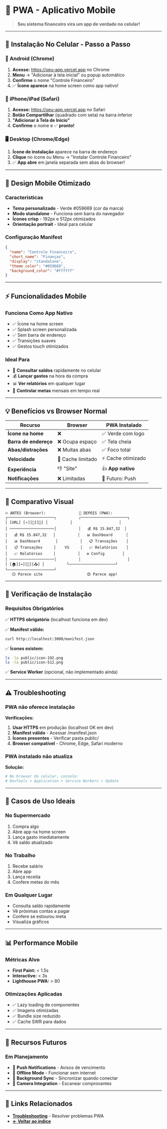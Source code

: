 # 📱 PWA - Aplicativo Mobile

> **Seu sistema financeiro vira um app de verdade no celular!**

---

## 📲 Instalação No Celular - Passo a Passo

### 🤖 Android (Chrome)

1. **Acesse:** https://seu-app.vercel.app no Chrome
2. **Menu** → "Adicionar à tela inicial" ou popup automático
3. **Confirme** o nome "Controle Financeiro"
4. ✅ **Ícone aparece** na home screen como app nativo!

### 🍎 iPhone/iPad (Safari)

1. **Acesse:** https://seu-app.vercel.app no Safari
2. **Botão Compartilhar** (quadrado com seta) na barra inferior
3. **"Adicionar à Tela de Início"**
4. **Confirme** o nome e ✅ **pronto!**

### 🖥️ Desktop (Chrome/Edge)

1. **Ícone de instalação** aparece na barra de endereço
2. **Clique** no ícone ou Menu → "Instalar Controle Financeiro"
3. ✅ **App abre** em janela separada sem abas do browser!

---

## 🎨 Design Mobile Otimizado

### Características

- **Tema personalizado** - Verde #059669 (cor da marca)
- **Modo standalone** - Funciona sem barra do navegador
- **Ícones crisp** - 192px e 512px otimizados
- **Orientação portrait** - Ideal para celular

### Configuração Manifest

```json
{
  "name": "Controle Financeiro",
  "short_name": "Finanças",
  "display": "standalone",
  "theme_color": "#059669",
  "background_color": "#ffffff"
}
```

---

## ⚡ Funcionalidades Mobile

### Funciona Como App Nativo

- ✅ Ícone na home screen
- ✅ Splash screen personalizada
- ✅ Sem barra de endereço
- ✅ Transições suaves
- ✅ Gestos touch otimizados

### Ideal Para

- 📱 **Consultar saldos** rapidamente no celular
- 💰 **Lançar gastos** na hora da compra
- 📊 **Ver relatórios** em qualquer lugar
- 🎯 **Controlar metas** mensais em tempo real

---

## 💡 Benefícios vs Browser Normal

| Recurso | Browser | PWA Instalado |
|---------|---------|---------------|
| **Ícone na home** | ❌ | ✅ Verde com logo |
| **Barra de endereço** | ❌ Ocupa espaço | ✅ Tela cheia |
| **Abas/distrações** | ❌ Muitas abas | ✅ Foco total |
| **Velocidade** | 🐌 Cache limitado | ⚡ Cache otimizado |
| **Experiência** | 👎 "Site" | 👍 **App nativo** |
| **Notificações** | ❌ Limitadas | 🔔 Futuro: Push |

---

## 📱 Comparativo Visual

```
🔥 ANTES (Browser):               🚀 DEPOIS (PWA):
┌─────────────────────┐          ┌─────────────────────┐
│ [URL] [⭐][🔄][📄] │          │                     │
│ ────────────────────│          │   💰 R$ 15.847,32  │
│   💰 R$ 15.847,32   │          │   📊 Dashboard      │
│   📊 Dashboard       │          │   📋 Transações    │
│   📋 Transações     │    VS     │   📈 Relatórios    │
│   📈 Relatórios     │          │   ⚙️ Config        │
│ ────────────────────│          │                     │
│ [🏠][⬅️][🔄][📤] │          └─────────────────────┘
└─────────────────────┘
   😐 Parece site                    😍 Parece app!
```

---

## 🔧 Verificação de Instalação

### Requisitos Obrigatórios

✅ **HTTPS obrigatório** (localhost funciona em dev)

✅ **Manifest válido:**
```bash
curl http://localhost:3000/manifest.json
```

✅ **Ícones existem:**
```bash
ls -la public/icon-192.png
ls -la public/icon-512.png
```

✅ **Service Worker** (opcional, não implementado ainda)

---

## ⚠️ Troubleshooting

### PWA não oferece instalação

**Verificações:**

1. **Usar HTTPS** em produção (localhost OK em dev)
2. **Manifest válido** - Acessar /manifest.json
3. **Ícones presentes** - Verificar pasta public/
4. **Browser compatível** - Chrome, Edge, Safari moderno

### PWA instalado não atualiza

**Solução:**
```bash
# No browser do celular, console:
# DevTools > Application > Service Workers > Update
```

---

## 🎯 Casos de Uso Ideais

### No Supermercado
1. Compra algo
2. Abre app na home screen
3. Lança gasto imediatamente
4. Vê saldo atualizado

### No Trabalho
1. Recebe salário
2. Abre app
3. Lança receita
4. Confere metas do mês

### Em Qualquer Lugar
- Consulta saldo rapidamente
- Vê próximas contas a pagar
- Confere se estourou meta
- Visualiza gráficos

---

## 📊 Performance Mobile

### Métricas Alvo

- **First Paint:** < 1.5s
- **Interactive:** < 3s
- **Lighthouse PWA:** > 80

### Otimizações Aplicadas

- ✅ Lazy loading de componentes
- ✅ Imagens otimizadas
- ✅ Bundle size reduzido
- ✅ Cache SWR para dados

---

## 🔮 Recursos Futuros

### Em Planejamento

- 📲 **Push Notifications** - Avisos de vencimento
- 💾 **Offline Mode** - Funcionar sem internet
- 🔄 **Background Sync** - Sincronizar quando conectar
- 📸 **Camera Integration** - Escanear comprovantes

---

## 🔗 Links Relacionados

- **[Troubleshooting](../guias/TROUBLESHOOTING.md)** - Resolver problemas PWA
- **[← Voltar ao índice](../README.txt)**

